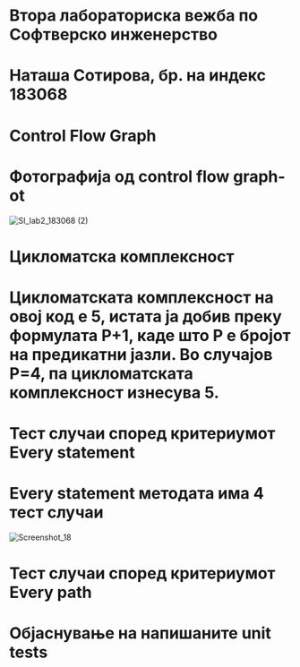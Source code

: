 # Втора лабораториска вежба по Софтверско инженерство
 # Наташа Сотирова, бр. на индекс 183068
# Control Flow Graph 
# Фотографија од control flow graph-ot

![SI_lab2_183068 (2)](https://user-images.githubusercontent.com/62435658/119293181-28a25700-bc52-11eb-8154-be3a7cb6c891.png)

# Цикломатска комплексност
# Цикломатската комплексност на овој код е 5, истата ја добив преку формулата P+1, каде што P е бројот на предикатни јазли. Во случајoв P=4, па цикломатската комплексност изнесува 5.
# Тест случаи според критериумот Every statement
# Every statement методата има 4 тест случаи
![Screenshot_18](https://user-images.githubusercontent.com/62435658/119875409-0432cd00-bf27-11eb-90c5-ab296e9dbff5.png)
# Тест случаи според критериумот Every path
# Објаснување на напишаните unit tests
